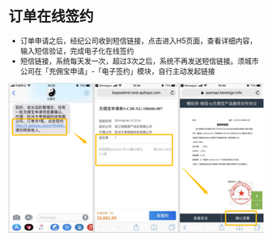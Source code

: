 # 订单在线签约

* 订单申请之后，经纪公司收到短信链接，点击进入H5页面，查看详细内容，输入短信验证，完成电子化在线签约
* 短信链接，系统每天发一次，超过3次之后，系统不再发送短信链接。须城市公司在「充佣宝申请」-「电子签约」模块，自行主动发起链接

![](/assets/import.png签约2)

